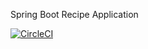 
Spring Boot Recipe Application


[![CircleCI](https://circleci.com/gh/SapnaDerajeRadhakrishna/receipe-demo/tree/master.svg?style=svg)](https://circleci.com/gh/SapnaDerajeRadhakrishna/receipe-demo/tree/master)


